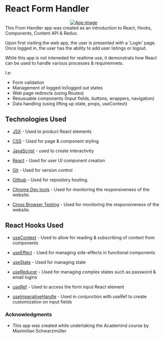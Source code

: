 # React Form Handler

<div align="center">
    <a href="https://react-form-handler.vercel.app/" target="_blank">
      <img src="https://i.imgur.com/ya7Bj2h.png" alt="App image">
    </a>
</div>
This From Handler app was created as an introduction to React, Hooks, Components, Content API & Redux.

Upon first visiting the web app, the user is presented with a 'Login' page. Once logged in, the user has the ability to add user listings or logout.

While this app is not inteneded for realtime use, it demonstrats how React can be used to handle various processes & requiremnets.

I.e:
* Form validation
* Management of logged in/logged out states
* Web page redirects (using Routes)
* Resusuable components (Input fields, buttons, wrappers, navigation)
* Data handling (using lifting up state, props, useContext)


## Technologies Used

* [JSX](https://legacy.reactjs.org/docs/introducing-jsx.html) - Used to product React elements

* [CSS](https://www.w3schools.com/css/) - Used for page & component styling

* [JavaScript](https://developer.mozilla.org/en-US/docs/Web/JavaScript) - used to create interactivity

* [React](https://react.dev/) - Used for user UI component creation

* [Git](https://git-scm.com/) - Used for version control

* [Github](https://github.com/) - Used for repository hosting.

* [Chrome Dev tools](https://developers.google.com/web/tools/chrome-devtools) - Used for monitoring the responsiveness of the website.

* [Cross Browser Testing](https://crossbrowsertesting.com/) - Used for monitoring the responsiveness of the website.

## React Hooks Used
* [useContext](https://react.dev/reference/react/useContext) - Used to allow for reading & subscribing of context from components

* [useEffect](https://react.dev/reference/react/useEffect) - Used for managing side-effects in functional components

* [useState](https://react.dev/reference/react/useState) - Used for managing state

* [useReducer](https://react.dev/reference/react/useReducer) - Used for managing complex states such as password & email logins

* [useRef](https://react.dev/reference/react/useRef) - Used to access the form input React element

* [useImperativeHandle](https://react.dev/reference/react/useImperativeHandle) - Used in conjunction with useRef to create customization on input fields

### Acknowledgments

* This app was created while undertaking the Academind course by Maximilian Schwarzmüller

